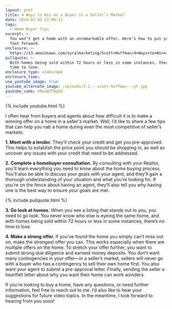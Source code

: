 ```yaml
---
layout: post
title: 4 Ways to Win as a Buyer in a Seller’s Market
date: 2019-02-01 22:00:11
tags:
  - Home Buyer Tips
excerpt: >-
  You won’t get a home with an unremarkable offer. Here’s how to put your best
  foot forward.
enclosure: >-
  https://s3.amazonaws.com/vyralmarketing/Scott+Hoffman/4+Ways+to+Win+as+a+Buyer+in+a+Sellers+Market.mp4
pullquote: >-
  With homes being sold within 72 hours or less in some instances, there’s no
  time to lose.
enclosure_type: video/mp4
enclosure_time:
use_youtube_image: true
youtube_alternate_image: /uploads/2-1---scott-hoffman---yt.jpg
youtube_code: kNauH2T9qXU
---
```


{% include youtube.html %}

I often hear from buyers and agents about how difficult it is to make a winning offer on a home in a seller's market. Well, I’d like to share a few tips that can help you nab a home during even the most competitive of seller’s markets:

**1. Meet with a lender.** They’ll check your credit and get you pre-approved. This helps to establish the price point you should be shopping in, as well as uncover any issues with your credit that need to be addressed.

**2. Complete a homebuyer consultation.** By consulting with your Realtor, you’ll learn everything you need to know about the home buying process. You’ll also be able to discuss your goals with your agent, and they’ll gain a thorough understanding of your situation and what you’re looking for. If you’re on the fence about having an agent, they’ll also tell you why having one is the best way to ensure your goals are met.

{% include pullquote.html %}

**3. Go look at homes.** When you see a listing that stands out to you, you need to go look. You never know who else is eyeing the same home, and with homes being sold within 72 hours or less in some instances, there’s no time to lose.&nbsp;

**4. Make a strong offer.** If you’ve found the home you simply can’t miss out on, make the strongest offer you can. This works especially when there are multiple offers on the home. To stretch your offer further, you want to submit strong due diligence and earnest money deposits. You don’t want many contingencies in your offer—in a seller’s market, sellers will never go with a buyer who has a contingency to sell their own home first. You also want your agent to submit a pre-approval letter. Finally, sending the seller a heartfelt letter about why you want their home can work wonders.

If you’re looking to buy a home, have any questions, or need further information, feel free to reach out to me. I’d also like to hear your suggestions for future video topics. In the meantime, I look forward to hearing from you soon!